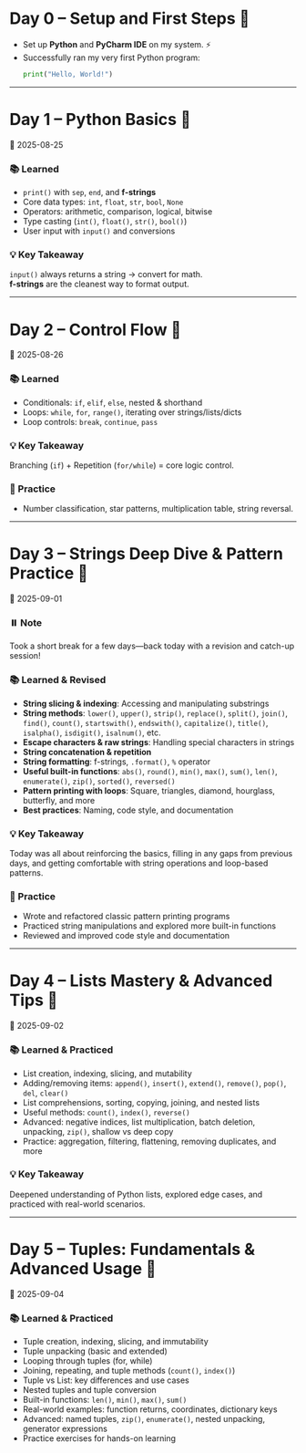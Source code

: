 # Day 0 – Setup and First Steps 🚀
- Set up **Python** and **PyCharm IDE** on my system. ⚡  
- Successfully ran my very first Python program:
    ```python
  print("Hello, World!")
    ```

---

# Day 1 – Python Basics 📘
📅 2025-08-25  

### 📚 Learned
- `print()` with `sep`, `end`, and **f-strings**  
- Core data types: `int`, `float`, `str`, `bool`, `None`  
- Operators: arithmetic, comparison, logical, bitwise  
- Type casting (`int()`, `float()`, `str()`, `bool()`)  
- User input with `input()` and conversions  

### 💡 Key Takeaway
`input()` always returns a string → convert for math.  
**f-strings** are the cleanest way to format output.  

---

# Day 2 – Control Flow 🎯
📅 2025-08-26  

### 📚 Learned
- Conditionals: `if`, `elif`, `else`, nested & shorthand  
- Loops: `while`, `for`, `range()`, iterating over strings/lists/dicts  
- Loop controls: `break`, `continue`, `pass`  

### 💡 Key Takeaway
Branching (`if`) + Repetition (`for/while`) = core logic control.  

### 📝 Practice
- Number classification, star patterns, multiplication table, string reversal.

---

# Day 3 – Strings Deep Dive & Pattern Practice 🔄
📅 2025-09-01  

### ⏸️ Note
Took a short break for a few days—back today with a revision and catch-up session!

### 📚 Learned & Revised
- **String slicing & indexing**: Accessing and manipulating substrings
- **String methods**: `lower()`, `upper()`, `strip()`, `replace()`, `split()`, `join()`, `find()`, `count()`, `startswith()`, `endswith()`, `capitalize()`, `title()`, `isalpha()`, `isdigit()`, `isalnum()`, etc.
- **Escape characters & raw strings**: Handling special characters in strings
- **String concatenation & repetition**
- **String formatting**: f-strings, `.format()`, `%` operator
- **Useful built-in functions**: `abs()`, `round()`, `min()`, `max()`, `sum()`, `len()`, `enumerate()`, `zip()`, `sorted()`, `reversed()`
- **Pattern printing with loops**: Square, triangles, diamond, hourglass, butterfly, and more
- **Best practices**: Naming, code style, and documentation

### 💡 Key Takeaway
Today was all about reinforcing the basics, filling in any gaps from previous days, and getting comfortable with string operations and loop-based patterns.

### 📝 Practice
- Wrote and refactored classic pattern printing programs
- Practiced string manipulations and explored more built-in functions
- Reviewed and improved code style and documentation

---

# Day 4 – Lists Mastery & Advanced Tips 📝  
📅 2025-09-02  

### 📚 Learned & Practiced  
- List creation, indexing, slicing, and mutability  
- Adding/removing items: `append()`, `insert()`, `extend()`, `remove()`, `pop()`, `del`, `clear()`  
- List comprehensions, sorting, copying, joining, and nested lists  
- Useful methods: `count()`, `index()`, `reverse()`  
- Advanced: negative indices, list multiplication, batch deletion, unpacking, `zip()`, shallow vs deep copy  
- Practice: aggregation, filtering, flattening, removing duplicates, and more

### 💡 Key Takeaway  
Deepened understanding of Python lists, explored edge cases, and practiced with real-world scenarios.

---

# Day 5 – Tuples: Fundamentals & Advanced Usage 📝  
📅 2025-09-04  

### 📚 Learned & Practiced  
- Tuple creation, indexing, slicing, and immutability  
- Tuple unpacking (basic and extended)  
- Looping through tuples (for, while)  
- Joining, repeating, and tuple methods (`count()`, `index()`)  
- Tuple vs List: key differences and use cases  
- Nested tuples and tuple conversion  
- Built-in functions: `len()`, `min()`, `max()`, `sum()`  
- Real-world examples: function returns, coordinates, dictionary keys  
- Advanced: named tuples, `zip()`, `enumerate()`, nested unpacking, generator expressions  
- Practice exercises for hands-on learning  
